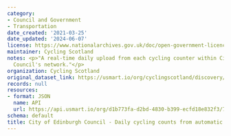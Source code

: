 ```yaml
---
category:
- Council and Government
- Transportation
date_created: '2021-03-25'
date_updated: '2024-06-07'
license: https://www.nationalarchives.gov.uk/doc/open-government-licence/version/3/
maintainer: Cycling Scotland
notes: <p>"A real-time daily upload from each cycling counter within City of Edinburgh
  Council's network."</p>
organization: Cycling Scotland
original_dataset_link: https://usmart.io/org/cyclingscotland/discovery/discovery-view-detail/b1f0bd42-e220-465e-99a3-c4f62824f21f
records: null
resources:
- format: JSON
  name: API
  url: https://api.usmart.io/org/d1b773fa-d2bd-4830-b399-ecfd18e832f3/7aa487cd-3cd5-405b-850e-1e2ac317816c/1/urql
schema: default
title: City of Edinburgh Council - Daily cycling counts from automatic cycling counters
---
```

